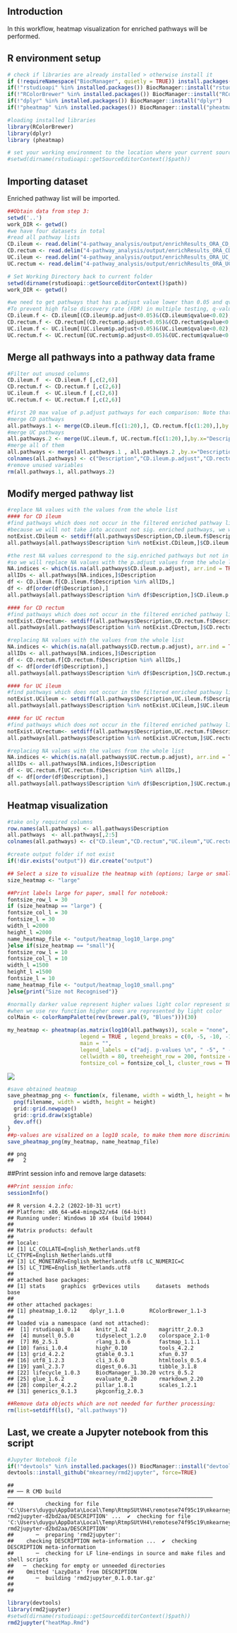 ## Introduction

In this workflow, heatmap visualization for enriched pathways will be
performed.

## R environment setup

``` r
# check if libraries are already installed > otherwise install it
if (!requireNamespace("BiocManager", quietly = TRUE)) install.packages("BiocManager")
if(!"rstudioapi" %in% installed.packages()) BiocManager::install("rstudioapi")
if(!"RColorBrewer" %in% installed.packages()) BiocManager::install("RColorBrewer")  
if(!"dplyr" %in% installed.packages()) BiocManager::install("dplyr")
if(!"pheatmap" %in% installed.packages()) BiocManager::install("pheatmap")

#loading installed libraries
library(RColorBrewer) 
library(dplyr) 
library (pheatmap)

# set your working environment to the location where your current source file is saved into.
#setwd(dirname(rstudioapi::getSourceEditorContext()$path))
```

## Importing dataset

Enriched pathway list will be imported.

``` r
##Obtain data from step 3:
setwd('..')
work_DIR <- getwd()
#we have four datasets in total
#read all pathway lists
CD.ileum <- read.delim("4-pathway_analysis/output/enrichResults_ORA_CD_ileum.tsv",sep = "\t", header = TRUE)
CD.rectum <- read.delim("4-pathway_analysis/output/enrichResults_ORA_CD_rectum.tsv", sep = "\t",header = TRUE)
UC.ileum <- read.delim("4-pathway_analysis/output/enrichResults_ORA_UC_ileum.tsv",sep = "\t", header = TRUE)
UC.rectum <- read.delim("4-pathway_analysis/output/enrichResults_ORA_UC_rectum.tsv", sep = "\t",header = TRUE)

# Set Working Directory back to current folder
setwd(dirname(rstudioapi::getSourceEditorContext()$path))
work_DIR <- getwd()

#we need to get pathways that has p.adjust value lower than 0.05 and qvalue<0.02
#To prevent high false discovery rate (FDR) in multiple testing, q-values are also estimated for FDR control.
CD.ileum.f <- CD.ileum[(CD.ileum$p.adjust<0.05)&(CD.ileum$qvalue<0.02),]
CD.rectum.f <- CD.rectum[(CD.rectum$p.adjust<0.05)&(CD.rectum$qvalue<0.02),]
UC.ileum.f <- UC.ileum[(UC.ileum$p.adjust<0.05)&(UC.ileum$qvalue<0.02),]
UC.rectum.f <- UC.rectum[(UC.rectum$p.adjust<0.05)&(UC.rectum$qvalue<0.02),]
```

## Merge all pathways into a pathway data frame

``` r
#Filter out unused columns 
CD.ileum.f  <- CD.ileum.f [,c(2,6)]
CD.rectum.f <- CD.rectum.f [,c(2,6)]
UC.ileum.f  <- UC.ileum.f [,c(2,6)]
UC.rectum.f <- UC.rectum.f [,c(2,6)]

#first 20 max value of p.adjust pathways for each comparison: Note that if a dataset has less then 20 sign. changed PWs, less rows need to be selected (e.g. adapt c(1:20))
#merge CD pathways
all.pathways.1 <- merge(CD.ileum.f[c(1:20),], CD.rectum.f[c(1:20),],by.x="Description", by.y="Description",sort = TRUE, all.x = TRUE, all.y = TRUE)
#merge UC pathways
all.pathways.2 <- merge(UC.ileum.f, UC.rectum.f[c(1:20),],by.x="Description", by.y="Description",sort = TRUE, all.x = TRUE, all.y = TRUE)
#merge all of them
all.pathways <- merge(all.pathways.1 , all.pathways.2 ,by.x="Description", by.y="Description",sort = TRUE, all.x = TRUE, all.y = TRUE)
colnames(all.pathways) <- c("Description","CD.ileum.p.adjust","CD.rectum.p.adjust","UC.ileum.p.adjust","UC.rectum.p.adjust")
#remove unused variables
rm(all.pathways.1, all.pathways.2)
```

## Modify merged pathway list

``` r
#replace NA values with the values from the whole list
#### for CD ileum
#find pathways which does not occur in the filtered enriched pathway list of cd.ileum (p.adjust<0.05 & qvalue<0.02 )
#because we will not take into account not sig. enriched pathways, we will assign value of 1 for their p.adjust
notExist.CDileum <- setdiff(all.pathways$Description,CD.ileum.f$Description)
all.pathways[all.pathways$Description %in% notExist.CDileum,]$CD.ileum.p.adjust <- 1

#the rest NA values correspond to the sig.enriched pathways but not in the first 20 list.
#so we will replace NA values with the p.adjust values from the whole list
NA.indices <- which(is.na(all.pathways$CD.ileum.p.adjust), arr.ind = TRUE)
allIDs <- all.pathways[NA.indices,]$Description
df <- CD.ileum.f[CD.ileum.f$Description %in% allIDs,]
df <- df[order(df$Description),]
all.pathways[all.pathways$Description %in% df$Description,]$CD.ileum.p.adjust <- df$p.adjust

#### for CD rectum
#find pathways which does not occur in the filtered enriched pathway list of cd rectum (p.adjust<0.05 & qvalue<0.02 )
notExist.CDrectum<- setdiff(all.pathways$Description,CD.rectum.f$Description)
all.pathways[all.pathways$Description %in% notExist.CDrectum,]$CD.rectum.p.adjust <- 1

#replacing NA values with the values from the whole list
NA.indices <- which(is.na(all.pathways$CD.rectum.p.adjust), arr.ind = TRUE)
allIDs <- all.pathways[NA.indices,]$Description
df <- CD.rectum.f[CD.rectum.f$Description %in% allIDs,]
df <- df[order(df$Description),]
all.pathways[all.pathways$Description %in% df$Description,]$CD.rectum.p.adjust <- df$p.adjust

#### for UC ileum
#find pathways which does not occur in the filtered enriched pathway list of UC ileum (p.adjust<0.05 & qvalue<0.02 )
notExist.UCileum <- setdiff(all.pathways$Description,UC.ileum.f$Description)
all.pathways[all.pathways$Description %in% notExist.UCileum,]$UC.ileum.p.adjust <- 1

#### for UC rectum
#find pathways which does not occur in the filtered enriched pathway list of UC rectum (p.adjust<0.05 & qvalue<0.02 )
notExist.UCrectum<- setdiff(all.pathways$Description,UC.rectum.f$Description)
all.pathways[all.pathways$Description %in% notExist.UCrectum,]$UC.rectum.p.adjust <- 1

#replacing NA values with the values from the whole list
NA.indices <- which(is.na(all.pathways$UC.rectum.p.adjust), arr.ind = TRUE)
allIDs <- all.pathways[NA.indices,]$Description
df <- UC.rectum.f[UC.rectum.f$Description %in% allIDs,]
df <- df[order(df$Description),]
all.pathways[all.pathways$Description %in% df$Description,]$UC.rectum.p.adjust <- df$p.adjust
```

## Heatmap visualization

``` r
#take only required columns
row.names(all.pathways) <- all.pathways$Description
all.pathways  <- all.pathways[,2:5]
colnames(all.pathways) <- c("CD.ileum","CD.rectum","UC.ileum","UC.rectum")

#create output folder if not exist
if(!dir.exists("output")) dir.create("output")

## Select a size to visualize the heatmap with (options; large or small)
size_heatmap <- "large"

##Print labels large for paper, small for notebook:
fontsize_row_l = 30 
if (size_heatmap == "large") {
fontsize_col_l = 30 
fontsize_l = 30
width_l =2000 
height_l =2000 
name_heatmap_file <- "output/heatmap_log10_large.png"
}else if(size_heatmap == "small"){ 
fontsize_row_l = 10 
fontsize_col_l = 10 
width_l =1500 
height_l =1500 
fontsize_l = 10
name_heatmap_file <- "output/heatmap_log10_small.png"
}else{print("Size not Recognised")}

#normally darker value represent higher values light color represent smaller values
#when we use rev function higher ones are represented by light color
colMain <- colorRampPalette(rev(brewer.pal(9, "Blues")))(30)

my_heatmap <- pheatmap(as.matrix(log10(all.pathways)), scale = "none", color = colMain , 
                       legend = TRUE , legend_breaks = c(0, -5, -10, -15, min(log10(all.pathways))), 
                       main = "", 
                       legend_labels = c("adj. p-values \n", " -5", " -10", " -15", ""),
                       cellwidth = 80, treeheight_row = 200, fontsize = fontsize_l, fontsize_row= fontsize_row_l, 
                       fontsize_col = fontsize_col_l, cluster_rows = TRUE, cluster_cols = FALSE)
```

![](heatMap_files/figure-markdown_github/heatmap-1.png)

``` r
#save obtained heatmap
save_pheatmap_png <- function(x, filename, width = width_l, height = height_l) {
  png(filename, width = width, height = height)
  grid::grid.newpage()
  grid::grid.draw(x$gtable)
  dev.off()
}
##p-values are visalized on a log10 scale, to make them more discriminatory.
save_pheatmap_png(my_heatmap, name_heatmap_file)
```

    ## png 
    ##   2

##Print session info and remove large datasets:

``` r
##Print session info:
sessionInfo()
```

    ## R version 4.2.2 (2022-10-31 ucrt)
    ## Platform: x86_64-w64-mingw32/x64 (64-bit)
    ## Running under: Windows 10 x64 (build 19044)
    ## 
    ## Matrix products: default
    ## 
    ## locale:
    ## [1] LC_COLLATE=English_Netherlands.utf8  LC_CTYPE=English_Netherlands.utf8   
    ## [3] LC_MONETARY=English_Netherlands.utf8 LC_NUMERIC=C                        
    ## [5] LC_TIME=English_Netherlands.utf8    
    ## 
    ## attached base packages:
    ## [1] stats     graphics  grDevices utils     datasets  methods   base     
    ## 
    ## other attached packages:
    ## [1] pheatmap_1.0.12    dplyr_1.1.0        RColorBrewer_1.1-3
    ## 
    ## loaded via a namespace (and not attached):
    ##  [1] rstudioapi_0.14     knitr_1.42          magrittr_2.0.3     
    ##  [4] munsell_0.5.0       tidyselect_1.2.0    colorspace_2.1-0   
    ##  [7] R6_2.5.1            rlang_1.0.6         fastmap_1.1.1      
    ## [10] fansi_1.0.4         highr_0.10          tools_4.2.2        
    ## [13] grid_4.2.2          gtable_0.3.1        xfun_0.37          
    ## [16] utf8_1.2.3          cli_3.6.0           htmltools_0.5.4    
    ## [19] yaml_2.3.7          digest_0.6.31       tibble_3.1.8       
    ## [22] lifecycle_1.0.3     BiocManager_1.30.20 vctrs_0.5.2        
    ## [25] glue_1.6.2          evaluate_0.20       rmarkdown_2.20     
    ## [28] compiler_4.2.2      pillar_1.8.1        scales_1.2.1       
    ## [31] generics_0.1.3      pkgconfig_2.0.3

``` r
##Remove data objects which are not needed for further processing:
rm(list=setdiff(ls(), "all.pathways"))
```

## Last, we create a Jupyter notebook from this script

``` r
#Jupyter Notebook file
if(!"devtools" %in% installed.packages()) BiocManager::install("devtools")
devtools::install_github("mkearney/rmd2jupyter", force=TRUE)
```

    ## 
    ## ── R CMD build ─────────────────────────────────────────────────────────────────
    ##          checking for file 'C:\Users\duygu\AppData\Local\Temp\RtmpSUtVH4\remotese74f95c19\mkearney-rmd2jupyter-d2bd2aa/DESCRIPTION' ...  ✔  checking for file 'C:\Users\duygu\AppData\Local\Temp\RtmpSUtVH4\remotese74f95c19\mkearney-rmd2jupyter-d2bd2aa/DESCRIPTION'
    ##       ─  preparing 'rmd2jupyter':
    ##    checking DESCRIPTION meta-information ...  ✔  checking DESCRIPTION meta-information
    ##       ─  checking for LF line-endings in source and make files and shell scripts
    ##   ─  checking for empty or unneeded directories
    ##    Omitted 'LazyData' from DESCRIPTION
    ##       ─  building 'rmd2jupyter_0.1.0.tar.gz'
    ##      
    ## 

``` r
library(devtools)
library(rmd2jupyter)
#setwd(dirname(rstudioapi::getSourceEditorContext()$path))
rmd2jupyter("heatMap.Rmd")
```
